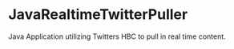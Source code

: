 JavaRealtimeTwitterPuller
=========================

Java Application utilizing Twitters HBC to pull in real time content.
